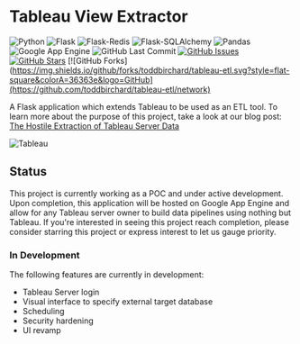 # Tableau View Extractor

![Python](https://img.shields.io/badge/Python-3.7.2-blue.svg?logo=python&longCache=true&logoColor=white&colorB=23a8e2&style=flat-square&colorA=36363e)
![Flask](https://img.shields.io/badge/Flask-1.0.2-blue.svg?longCache=true&logo=flask&style=flat-square&logoColor=white&colorB=23a8e2&colorA=36363e)
![Flask-Redis](https://img.shields.io/badge/Flask--Redis-0.3.0-blue.svg?longCache=true&logo=redis&style=flat-square&logoColor=white&colorB=D82C20&colorA=36363e)
![Flask-SQLAlchemy](https://img.shields.io/badge/Flask--SQLAlchemy-2.3.2-red.svg?longCache=true&style=flat-square&logo=scala&logoColor=white&colorA=36363e)
![Pandas](https://img.shields.io/badge/Pandas-0.23.4-blue.svg?logo=python&longCache=true&logoColor=white&colorB=23a8e2&style=flat-square&colorA=36363e)
![Google App Engine](https://img.shields.io/badge/Google—App—Engine-v93-blue.svg?longCache=true&logo=google&longCache=true&style=flat-square&logoColor=white&colorB=23a8e2&colorA=36363e)
![GitHub Last Commit](https://img.shields.io/github/last-commit/google/skia.svg?style=flat-square&colorA=36363e&logo=GitHub)
[![GitHub Issues](https://img.shields.io/github/issues/toddbirchard/tableau-etl.svg?style=flat-square&colorA=36363e&logo=GitHub)](https://github.com/toddbirchard/tableau-etl/issues)
[![GitHub Stars](https://img.shields.io/github/stars/toddbirchard/tableau-etl.svg?style=flat-square&colorB=e3bb18&colorA=36363e&logo=GitHub)](https://github.com/toddbirchard/tableau-etl/stargazers)
[![GitHub Forks](https://img.shields.io/github/forks/toddbirchard/tableau-etl.svg?style=flat-square&colorA=36363e&logo=GitHub](https://github.com/toddbirchard/tableau-etl/network)

A Flask application which extends Tableau to be used as an ETL tool. To learn more about the purpose of this project, take a look at our blog post: [The Hostile Extraction of Tableau Server Data](https://hackersandslackers.com/hostile-extraction-of-tableau-server-data/)

![Tableau](https://github.com/toddbirchard/tableau-etl/blob/master/application/static/img/tableaugithub.jpg)

## Status

This project is currently working as a POC and under active development. Upon completion, this application will be hosted on Google App Engine and allow for any Tableau server owner to build data pipelines using nothing but Tableau. If you're interested in seeing this project reach completion, please consider starring this project or express interest to let us gauge priority.

### In Development

The following features are currently in development:

* Tableau Server login
* Visual interface to specify external target database
* Scheduling
* Security hardening
* UI revamp
